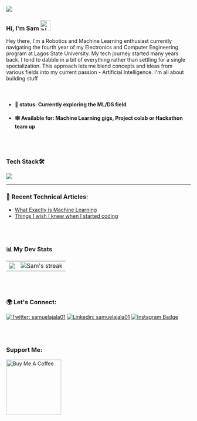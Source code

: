 <p>
<img src ="https://komarev.com/ghpvc/?username=samuelajala01&label=Visitors&color=blue&style=plastic"/>
</p>

### Hi, I'm Sam <img src="https://emoji.slack-edge.com/T02HBS55FCG/cool-doge/aa3c8fd9037a0604.gif" width="28" alt="hi">
<div>
Hey there, I'm a Robotics and Machine Learning enthusiast currently navigating the fourth year of my Electronics and Computer Engineering program at Lagos State University. My tech journey started many years back. I tend to dabble in a bit of everything rather than settling for a single specialization. This approach lets me blend concepts and ideas from various fields into my current passion - Artificial Intelligence. I'm all about building stuff
</div>
<br>
<br>

- #### 🌱 status: Currently exploring the ML/DS field
- #### 🕸 Available for: Machine Learning gigs, Project colab or Hackathon team up
<br>
<br>

### Tech Stack🛠
<p>
  <a href="https://skillicons.dev">
    <img src="https://skillicons.dev/icons?i=html,css,tailwind,js,react,nextjs,fastapi,nodejs,firebase,arduino,opencv,py,tensorflow,git,github,vercel,vscode,figma,vite&perline=8"/>
  </a>
</p>

****

### 📝 Recent Technical Articles: 
- [What Exactly is Machine Learning](https://samuelajala01.hashnode.dev/what-exactly-is-machine-learning)
- [Things I wish I knew when I started coding](https://samuelajala01.hashnode.dev/things-i-wish-i-knew-when-i-started-coding)

<br>
<br>

### 📊 My Dev Stats
<table align="center"><tr><td><img src="https://github-readme-stats.vercel.app/api?username=samuelajala01&theme=dark&show_icons=true&count_private=true" /></td><td><img title="🔥 Get streak stats for your profile at git.io/streak-stats" alt="Sam's streak" src="https://github-readme-streak-stats.herokuapp.com/?user=samuelajala01&theme=dark&hide_border=true" /></td></tr></table>

<br>
<br>

### 🌍 Let's Connect: 

[![Twitter: samuelajala01](https://img.shields.io/twitter/follow/cy63rx_?style=social)](https://twitter.com/cy63rx_)
[![Linkedin: samuelajala01](https://img.shields.io/badge/-samuelajala01-blue?style=flat-square&logo=Linkedin&logoColor=white&link=https://www.linkedin.com/in/samuelajala01/)](https://www.linkedin.com/in/samuelajala01/)
[![Instagram Badge](https://img.shields.io/badge/-@cy63rx-e84393?style=flat&labelColor=e84393&logo=instagram&logoColor=white)](https://instagram.com/cy63rx)

<br><br>
  ### Support Me:
<a href="https://www.buymeacoffee.com/samuelajala01" target="_blank"><img src="https://cdn.buymeacoffee.com/buttons/v2/default-red.png" alt="Buy Me A Coffee" width="150" ></a>

  
